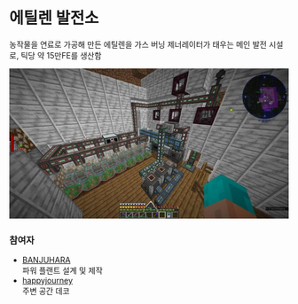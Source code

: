 # 에틸렌 발전소

농작물을 연료로 가공해 만든 에틸렌을 가스 버닝 제너레이터가 태우는 메인 발전 시설로, 틱당 약 15만FE를 생산함

![메인](../../asset/systems/mk_ethylene_generator/main.jpg)

### 참여자
<!-- tag_source_open:description:member_contribute -->
- [BANJUHARA](../members/BANJUHARA.md)  
파워 플랜트 설계 및 제작
- [happyjourney](../members/happyjourney.md)  
주변 공간 데코
<!-- tag_close-->